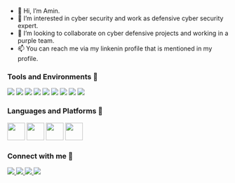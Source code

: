 - 👋 Hi, I’m Amin.
- 🌱 I’m interested in cyber security and work as defensive cyber security expert.
- 👀 I’m looking to collaborate on cyber defensive projects and working in a purple team.
- 📫 You can reach me via my linkenin profile that is mentioned in my profile.

### Tools and Environments 🔧
<p>
<img src="https://img.shields.io/badge/OS-Windows-organge?logo=Windows">
<img src="https://img.shields.io/badge/OS-Linux-organge?logo=Linux">
<img src="https://img.shields.io/badge/OS-Chrome-organge?logo=Chrome">
<img src="https://img.shields.io/badge/Editor-VSCode-green?logo=Visual%20Studio%20Code">
<img src="https://img.shields.io/badge/Cloud-Azure-green?logo=Microsoft%20Azure">
<img src="https://img.shields.io/badge/Library-scikit-red">
<img src="https://img.shields.io/badge/Editor-Pycharm-red?logo=Pycharm">
<img src="https://img.shields.io/badge/Library-Tensorflow-red?logo=Tensorflow">
<img src="https://img.shields.io/badge/Tool-Caldera-purple?logo=protools">
</a>
</p>

### Languages and Platforms 🦄
<code><img height="40" src="https://raw.githubusercontent.com/shinokada/shinokada/master/assets/python.png"></code>
<code><img height="40" src="https://raw.githubusercontent.com/shinokada/shinokada/master/assets/jupyter-notebook.png"></code>
<code><img height="40" src="https://raw.githubusercontent.com/shinokada/shinokada/master/assets/javascript.png"></code>
<code><img height="40" src="https://raw.githubusercontent.com/shinokada/shinokada/master/assets/Pycharm.png"></code>

### Connect with me 👨‍
<p>
<a href="https://www.linkedin.com/in/amin-sardeh-moghadam/">
<img src="https://img.shields.io/badge/LinkedIn-SardehMoghadam-blue?logo=LinkedIn">
<a href="https://www.kaggle.com/sargupta">
<img src="https://img.shields.io/badge/Kaggle-sargupta-blue">
<a href="https://medium.com/@sargupta93">
<img src="https://img.shields.io/badge/Medium-sargupta-blue">
<a href="https://stackoverflow.com/users/9658895/sargupta?tab=profile">
<img src="https://img.shields.io/badge/Stack%20Overflow-sargupta-blue">
</a>
</p>

<!---
sardehmoghadam/sardehmoghadam is a ✨ special ✨ repository because its `README.md` (this file) appears on your GitHub profile.
You can click the Preview link to take a look at your changes.
--->
